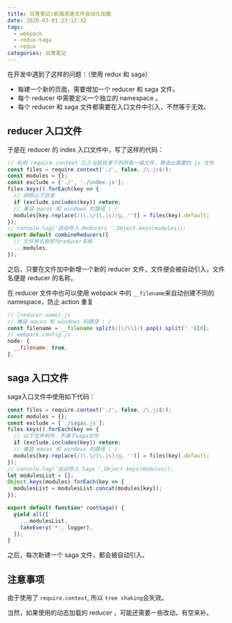 ```yaml
---
title: 日常笔记/前端资源文件自动化加载
date: 2020-03-01 23:12:32
tags: 
  - webpack
  - redux-saga
  - redux
categories: 日常笔记
---
```

在开发中遇到了这样的问题：（使用 redux 和 saga）

* 每建一个新的页面，需要增加一个 reducer 和 saga 文件。
* 每个 reducer 中需要定义一个独立的 namespace 。
* 每个 reducer 和 saga 文件都需要在入口文件中引入，不然等于无效。
<!-- more -->

## reducer 入口文件

于是在 reducer 的 index 入口文件中，写了这样的代码：
```js
// 利用 require.context 引入当前目录下的所有一级文件，筛选出需要的 js 文件
const files = require.context('./', false, /\.js$/);
const modules = {};
const exclude = ['./', './index.js'];
files.keys().forEach(key => {
  // 排除以下目录
  if (exclude.includes(key)) return;
  // 兼容 macos 和 windows 的路径 \ /
  modules[key.replace(/(\.\/|\.js)/g, '')] = files(key).default;
});
// console.log('自动导入 Reducers ',Object.keys(modules));
export default combineReducers({
  // 文件夹名称即为reducer名称
  ...modules,
});

```
之后，只要在文件加中新增一个新的 reducer 文件，文件便会被自动引入，文件名便是 reducer 的名称。

在 reducer 文件中也可以使用 webpack 中的 `__filename`来自动创建不同的 namespace，防止 action 重复

```js
// [reducer name].js
// 兼容 macos 和 windows 的路径 \ /
const filename = __filename.split(/[\/\\]/).pop().split('.')[0];
// webpack.config.js
node: {
  __filename: true,
},
```

## saga 入口文件

saga入口文件中使用如下代码：
```js
const files = require.context('./', false, /\.js$/);
const modules = {};
const exclude = ['./sagas.js'];
files.keys().forEach(key => {
  // 以下文件例外，不属于saga文件
  if (exclude.includes(key)) return;
  // 兼容 macos 和 windows 的路径 \ /
  modules[key.replace(/(\.\/|\.js)/g, '')] = files(key).default;
});
// console.log('自动导入 Saga ',Object.keys(modules));
let modulesList = [];
Object.keys(modules).forEach(key => {
  modulesList = modulesList.concat(modules[key]);
});

export default function* rootSaga() {
  yield all([
    ...modulesList,
    takeEvery('*', logger),
  ]);
}
```

之后，每次新建一个 saga 文件，都会被自动引入。

## 注意事项

由于使用了 `require.context`, 所以 `tree shaking`会失效。

当然，如果使用的动态加载的 reducer ，可能还需要一些改动，有空来补。

